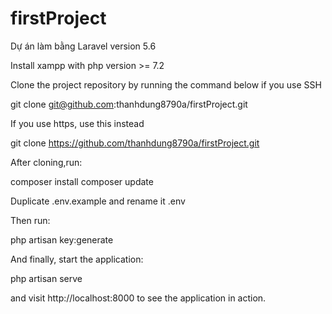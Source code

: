# firstProject
Dự án làm bằng Laravel version 5.6

Install xampp with php version >= 7.2

Clone the project repository by running the command below if you use SSH

git clone git@github.com:thanhdung8790a/firstProject.git

If you use https, use this instead

git clone https://github.com/thanhdung8790a/firstProject.git

After cloning,run:

composer install
composer update

Duplicate .env.example and rename it .env

Then run:

php artisan key:generate

And finally, start the application:

php artisan serve

and visit http://localhost:8000 to see the application in action.
